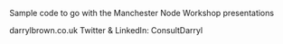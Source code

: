 Sample code to go with the Manchester Node Workshop presentations

darrylbrown.co.uk
Twitter & LinkedIn: ConsultDarryl
